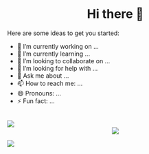 <div align="center">
   <h1>Hi there 👋</h1>
</div>

Here are some ideas to get you started:

-   🔭 I’m currently working on ...
-   🌱 I’m currently learning ...
-   👯 I’m looking to collaborate on ...
-   🤔 I’m looking for help with ...
-   💬 Ask me about ...
-   📫 How to reach me: ...
-   😄 Pronouns: ...
-   ⚡ Fun fact: ...

<br/>
<img src="https://github-readme-stats.vercel.app/api?username=khuongsatou&count_private=true&show_icons=true&hide_title=true&hide=stars" />
<br/>
<div align="center">
   <img src="https://github-profile-trophy.vercel.app/?username=khuongsatou&theme=flat&no-frame=true&margin-w=30" />
</div>

![](https://hit.yhype.me/github/profile?user_id=44874881)
